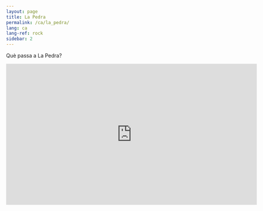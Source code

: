 ```yaml
---
layout: page
title: La Pedra
permalink: /ca/la_pedra/
lang: ca
lang-ref: rock
sidebar: 2
---
```


Què passa a La Pedra?

<iframe width="683" height="384" src="https://www.youtube.com/embed/EdQPn86BfCE" title="YouTube video player" frameborder="0" allow="accelerometer; autoplay; clipboard-write; encrypted-media; gyroscope; picture-in-picture" allowfullscreen></iframe>